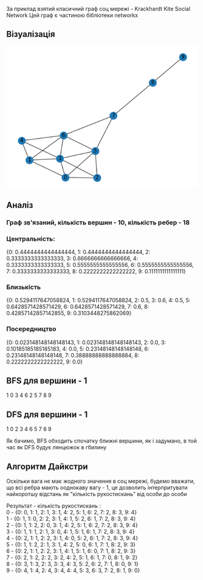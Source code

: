 За приклад взятий класичний граф соц мережі - Krackhardt Kite Social Network
Цей граф є частиною бібліотеки networkx

## Візуалізація

![img.png](img.png)

## Аналіз

### Граф зв'язаний, кількість вершин - 10, кількість ребер - 18  

### Центральність:
{0: 0.4444444444444444, 1: 0.4444444444444444, 2: 0.3333333333333333, 3: 0.6666666666666666, 4: 0.3333333333333333, 5: 0.5555555555555556, 6: 0.5555555555555556, 7: 0.3333333333333333, 8: 0.2222222222222222, 9: 0.1111111111111111}
### Близькість
{0: 0.5294117647058824, 1: 0.5294117647058824, 2: 0.5, 3: 0.6, 4: 0.5, 5: 0.6428571428571429, 6: 0.6428571428571429, 7: 0.6, 8: 0.42857142857142855, 9: 0.3103448275862069}
### Посередництво
{0: 0.023148148148148143, 1: 0.023148148148148143, 2: 0.0, 3: 0.10185185185185183, 4: 0.0, 5: 0.23148148148148148, 6: 0.23148148148148148, 7: 0.38888888888888884, 8: 0.2222222222222222, 9: 0.0}


## BFS для вершини - 1
1 0 3 4 6 2 5 7 8 9 
## DFS для вершини - 1
1 0 2 3 4 6 5 7 8 9 

Як бачимо, BFS обходить спочатку ближні вершини, як і задумано, в той час як DFS будує лянцюжок в гбилину

## Алгоритм Дайкстри

Оскільки вага не має жодного значення в соц мережі, будемо вважати, що всі ребра мають ооднокаву вагу - 1,
це дозволить інтерпритувати найкоротшу відстань як "кількість рукостискань" від особи до особи

Результат - кількість рукостискань :\
0 - {0: 0, 1: 1, 2: 1, 3: 1, 4: 2, 5: 1, 6: 2, 7: 2, 8: 3, 9: 4}\
1 - {0: 1, 1: 0, 2: 2, 3: 1, 4: 1, 5: 2, 6: 1, 7: 2, 8: 3, 9: 4}\
2 - {0: 1, 1: 2, 2: 0, 3: 1, 4: 2, 5: 1, 6: 2, 7: 2, 8: 3, 9: 4}\
3 - {0: 1, 1: 1, 2: 1, 3: 0, 4: 1, 5: 1, 6: 1, 7: 2, 8: 3, 9: 4}\
4 - {0: 2, 1: 1, 2: 2, 3: 1, 4: 0, 5: 2, 6: 1, 7: 2, 8: 3, 9: 4}\
5 - {0: 1, 1: 2, 2: 1, 3: 1, 4: 2, 5: 0, 6: 1, 7: 1, 8: 2, 9: 3}\
6 - {0: 2, 1: 1, 2: 2, 3: 1, 4: 1, 5: 1, 6: 0, 7: 1, 8: 2, 9: 3}\
7 - {0: 2, 1: 2, 2: 2, 3: 2, 4: 2, 5: 1, 6: 1, 7: 0, 8: 1, 9: 2}\
8 - {0: 3, 1: 3, 2: 3, 3: 3, 4: 3, 5: 2, 6: 2, 7: 1, 8: 0, 9: 1}\
9 - {0: 4, 1: 4, 2: 4, 3: 4, 4: 4, 5: 3, 6: 3, 7: 2, 8: 1, 9: 0}